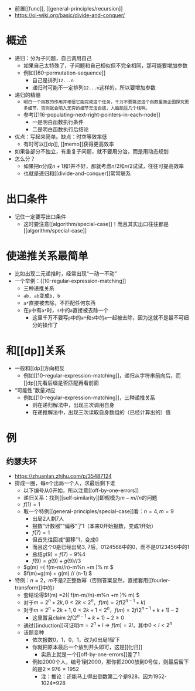 - 前置[[func]], [[general-principles/recursion]]
- https://oi-wiki.org/basic/divide-and-conquer/
# 概述
- 递归：分为子问题，自己调用自己
  - 如果自己太特殊了，子问题和自己相似但不完全相同，那可能要增加参数
  - 例如[[60-permutation-sequence]]
    - 自己是排列`12...n`
    - 递归时可能不一定排列`12...n`这样的，所以要增加参数
- 递归的精髓
  - `明白一个函数的作用并相信它能完成这个任务，千万不要跳进这个函数里面企图探究更多细节，否则就会陷入无穷的细节无法自拔，人脑能压几个栈啊。`
  - 参考[[116-populating-next-right-pointers-in-each-node]]
    - 一是明白函数执行条件
    - 二是明白函数执行后结论
- 优点：写起来简单。缺点：时空等效率低
  - 有时可以[[dp]], [[memo]]获得更高效率
- 如果各部分不独立，有重复子问题，就不要用分治，而是用动态规划
- 怎么分？
  - 如果把$n$分成$n+1$和$1$并不好，那就考虑$n/2$和$n/2$试试，往往可提高效率
  - 也就是递归和[[divide-and-conquer]]常常联系
# 出口条件
- 记住一定要写出口条件
  - 这时要注意[[algorithm/special-case]]！而且其实出口往往都是[[algorithm/special-case]]
# 使递推关系最简单
- 比如出现二元递推时，经常出现“一动一不动”
- 一个举例：[[10-regular-expression-matching]]
  - 三种递推关系
  - `ab, ab`变成`b, b`
  - `a*`直接被去除，不匹配任何东西
  - 在`p`中有`a*`时，`s`中的`a`直接被去除一个
    - 这里千万不要写`p`中的`a*`和`s`中的`a`一起被去除，因为这就不是最不可细分的操作了
# 和[[dp]]关系
- 一般和[[dp]]方向相反
  - 例如[[10-regular-expression-matching]]，递归从字符串前向后，而[[dp]]先看后缀是否匹配再看前面
- “可能性”数量对应
  - 例如[[10-regular-expression-matching]]，三种递推关系
    - 则在递归解法中，出现三次调用自身
    - 在递推解法中，出现三次读取自身数组的（已经计算出的）值
# 例
## 约瑟夫环
- https://zhuanlan.zhihu.com/p/35487124
- 排成一圈，每$n$个出局一个人，求最后剩下谁
  - 以下编号从0开始，所以注意[[off-by-one-errors]]
  - 递归关系：找到[[self-similarity]]即规模为$m-m//n$的问题
  - $f(1)=1$
  - 取一个特例[[general-principles/special-case]]看：$n=4,m=9$
    - 出局2人剩7人
    - 报数“计数器”“偏移”了1（本来0开始报数，变成1开始）
    - $f(7)=1$
    - 但首先往回减“偏移”1，变成0
    - 而且这个0是已经出局3, 7后，0124568中的0，而不是0123456中的1
    - 总结$g(9)=f(7)-9\%4$
    - $f(9)=g(9)+g(9)//3$
  - $g(m) =( f(m-m//n)-m\%n +m )\% m $
  - $f(m)=g(m) + g(m) // (n-1) $
- 特例：$n=2$，$m$不是2正整数幂（否则答案显然，直接套用[[fourier-transform]]中的）
  - 套结论得$f(m) =2(( f(m-m//n)-m\%n +m )\% m) $
  - 对于$m=2^n+2k,0<2k<2^n$，$f(m)=2f(2^{n-1}+k)$
  - 对于$m=2^n+2k+1,0<2k+1<2^n$，$f(m)=2f(2^{n-1}+k+1)-2$
    - 这里暂且claim $2f(2^{n-1}+k+1)-2\ge 0$
  - 通过[[induction]]可证明$m=2^n+l\Rightarrow f(m)=2l$，其中$0<l<2^n$
  - 该题变种
    - 依次报数0，1，0，1，改为0出局1留下
    - 你就把原本最后一个放到开头即可，这是[[化归]]
      - 实质上就是一个[[off-by-one-errors]]差了1
    - 例如2000个人，编号1到2000，那你把2000放到0号位，则最后留下的是$2\times 976=1952$
      - 注：推论：还能马上得出倒数第二个是928，因为1952-1024=928